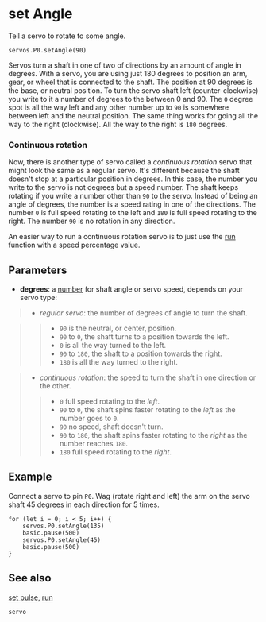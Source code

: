 # set Angle

Tell a servo to rotate to some angle.

```sig
servos.P0.setAngle(90)
```

Servos turn a shaft in one of two of directions by an amount of angle in degrees. With a servo, you are using just 180 degrees to position an arm, gear, or wheel that is connected to the shaft. The position at 90 degrees is the base, or neutral position. To turn the servo shaft left (counter-clockwise) you write to it a number of degrees to the between 0 and 90. The `0` degree spot is all the way left and any other number up to `90` is somewhere between left and the neutral position. The same thing works for going all the way to the right (clockwise). All the way to the right is `180` degrees.

### Continuous rotation

Now, there is another type of servo called a _continuous rotation_ servo that might look the same as a regular servo. It's different because the shaft doesn't stop at a particular position in degrees. In this case, the number you write to the servo is not degrees but a speed number. The shaft keeps rotating if you write a number other than `90` to the servo. Instead of being an angle of degrees, the number is a speed rating in one of the directions. The number `0` is full speed rotating to the left and `180` is full speed rotating to the right. The number `90` is no rotation in any direction.

An easier way to run a continuous rotation servo is to just use the [run](/reference/servos/run) function with a speed percentage value.

## Parameters

* **degrees**: a [number](types/number) for shaft angle or servo speed, depends on your servo type:
> * _regular servo_: the number of degrees of angle to turn the shaft.

>> * `90` is the neutral, or center, position.
>> * `90` to `0`, the shaft turns to a position towards the left.
>> * `0` is all the way turned to the left.
>> * `90` to `180`, the shaft to a position towards the right.
>> * `180` is all the way turned to the right.

> * _continuous rotation_: the speed to turn the shaft in one direction or the other.
>> * `0` full speed rotating to the _left_.
>> * `90` to `0`, the shaft spins faster rotating to the _left_ as the number goes to `0`.
>> * `90` no speed, shaft doesn't turn.
>> * `90` to `180`, the shaft spins faster rotating to the _right_ as the number reaches `180`.
>> * `180` full speed rotating to the _right_.

## Example

Connect a servo to pin `P0`. Wag (rotate right and left) the arm on the servo shaft 45 degrees in each direction for 5 times.

```blocks
for (let i = 0; i < 5; i++) {
    servos.P0.setAngle(135)
    basic.pause(500)
    servos.P0.setAngle(45)
    basic.pause(500)
}
```

## See also

[set pulse](/reference/servos/set-pulse),
[run](/reference/servos/run)

```package
servo
```

